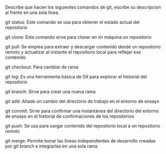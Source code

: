 Describe que hacen los siguientes comandos de git, escribe su descripcion al frente en una sola linea.

git status: Este comando se usa para obtener el estado actual del repositorio

git clone: Este comando sirve para clonar en mi máquina un repositorio

git pull: Se emplea para extraer y descargar contenido desde un repositorio remoto y actualizar al instante el repositorio local para reflejar ese contenido

git checkout: Para cambiar de rama

git log: Es una herramienta básica de Git para explorar el historial del repositorio

git branch: Sirve para crear una nueva rama

git add: Añade un cambio del directorio de trabajo en el entorno de ensayo

git commit: Sirve para confirmar una instantánea del directorio del entorno de ensayo en el historial de confirmaciones de los repositorios

git push: Se usa para cargar contenido del repositorio local a un repositorio remoto

git merge: Permite tomar las líneas independientes de desarrollo creadas por git branch e integrarlas en una sola rama

